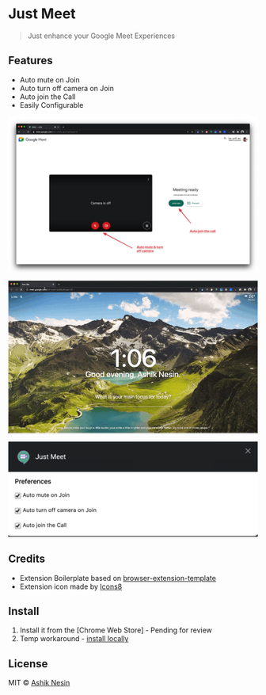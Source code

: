 # Just Meet

> Just enhance your Google Meet Experiences


## Features
- Auto mute on Join
- Auto turn off camera on Join
- Auto join the Call
- Easily Configurable

![](media/annotated.png)

![Just Meet Demo](media/demo.gif)

![Prefereces](media/preference.png)

## Credits
- Extension Boilerplate based on [browser-extension-template](https://github.com/notlmn/browser-extension-template)
- Extension icon made by [Icons8](https://icons8.com/icon/6GXiHvXGq8VF/google-meet)


## Install
1. Install it from the [Chrome Web Store] - Pending for review
2. Temp workaround - [install locally](https://webkul.com/blog/how-to-install-the-unpacked-extension-in-chrome/)

## License
MIT © [Ashik Nesin](https://nesin.io)
